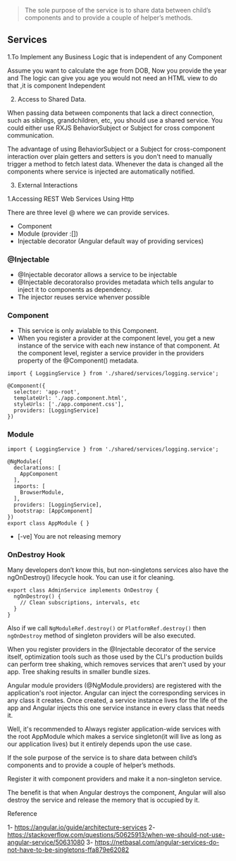 
> The sole purpose of the service is to share data between child’s components and to provide a couple of helper’s methods.

## Services

1.To Implement any Business Logic that is independent of any Component

Assume you want to calculate the age from DOB, Now you provide the year and The logic can give you age you would not need an HTML view to do that ,it is component Independent

2. Access to Shared Data.

When passing data between components that lack a direct connection, such as siblings, grandchildren, etc, you should use a shared service. You could either use RXJS BehaviorSubject or Subject for cross component communication.

The advantage of using BehaviorSubject or a Subject for cross-component interaction over plain getters and setters is you don't need to manually trigger a method to fetch latest data. Whenever the data is changed all the components where service is injected are automatically notified.

3. External Interactions

1.Accessing REST Web Services Using Http

There are three level @ where we can provide services.
- Component
- Module (provider :[])
- Injectable decorator (Angular default way of providing services)


### @Injectable

- @Injectable decorator allows a service to be injectable
- @Injectable decoratoralso provides metadata which tells angular to inject it to components as dependency.
- The injector reuses service whenver possible


### Component 

- This service is only avialable to this Component.
- When you register a provider at the component level, you get a new instance of the service with each new instance of that component. At the component level, register a service provider in the providers property of the @Component() metadata.
```
import { LoggingService } from './shared/services/logging.service';

@Component({
  selector: 'app-root',
  templateUrl: './app.component.html',
  styleUrls: ['./app.component.css'],
  providers: [LoggingService]
})
```


### Module

```
import { LoggingService } from './shared/services/logging.service';

@NgModule({
  declarations: [
    AppComponent
  ],
  imports: [
    BrowserModule,
  ],
  providers: [LoggingService],
  bootstrap: [AppComponent]
})
export class AppModule { }
```


- [-ve] You are not releasing memory

### OnDestroy Hook
Many developers don’t know this, but non-singletons services also have the ngOnDestroy() lifecycle hook. You can use it for cleaning.

```
export class AdminService implements OnDestroy {
  ngOnDestroy() {
    // Clean subscriptions, intervals, etc
  }  
}
```
Also if we call `NgModuleRef.destroy()` or `PlatformRef.destroy()` then `ngOnDestroy` method of singleton providers will be also executed. 



When you register providers in the @Injectable decorator of the service itself, optimization tools such as those used by the CLI's production builds can perform tree shaking, which removes services that aren't used by your app. Tree shaking results in smaller bundle sizes.

Angular module providers (@NgModule.providers) are registered with the application's root injector. Angular can inject the corresponding services in any class it creates. Once created, a service instance lives for the life of the app and Angular injects this one service instance in every class that needs it.



Well, it's recommended to Always register application-wide services with the root AppModule which makes a service singleton(it will live as long as our application lives) but it entirely depends upon the use case.

If the sole purpose of the service is to share data between child’s components and to provide a couple of helper’s methods.

Register it with component providers and make it a non-singleton service.

The benefit is that when Angular destroys the component, Angular will also destroy the service and release the memory that is occupied by it.

Reference 

1- https://angular.io/guide/architecture-services
2- https://stackoverflow.com/questions/50625913/when-we-should-not-use-angular-service/50631080
3- https://netbasal.com/angular-services-do-not-have-to-be-singletons-ffa879e62082
